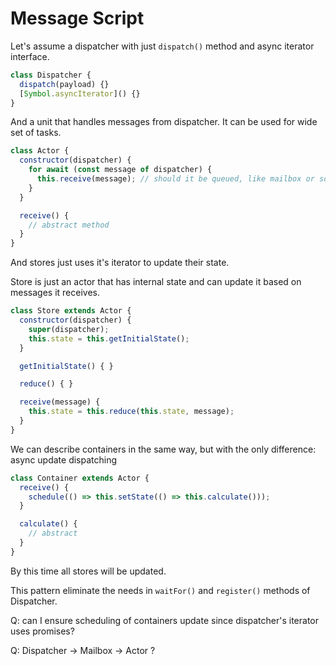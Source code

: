 # Message Script

Let's assume a dispatcher with just `dispatch()` method and async iterator
interface.

```javascript
class Dispatcher {
  dispatch(payload) {}
  [Symbol.asyncIterator]() {}
}
```

And a unit that handles messages from dispatcher. It can be used for wide set
of tasks.

```javascript
class Actor {
  constructor(dispatcher) {
    for await (const message of dispatcher) {
      this.receive(message); // should it be queued, like mailbox or something?
    }
  }

  receive() {
    // abstract method
  }
}
```

And stores just uses it's iterator to update their state.

Store is just an actor that has internal state and can update it based on
messages it receives.

```javascript
class Store extends Actor {
  constructor(dispatcher) {
    super(dispatcher);
    this.state = this.getInitialState();
  }

  getInitialState() { }

  reduce() { }

  receive(message) {
    this.state = this.reduce(this.state, message);
  }
}
```

We can describe containers in the same way, but with the only difference:
async update dispatching

```javascript
class Container extends Actor {
  receive() {
    schedule(() => this.setState(() => this.calculate()));
  }

  calculate() {
    // abstract
  }
}
```

By this time all stores will be updated.

This pattern eliminate the needs in `waitFor()` and `register()` methods of
Dispatcher.

Q: can I ensure scheduling of containers update since dispatcher's iterator
uses promises?

Q: Dispatcher -> Mailbox -> Actor ?
